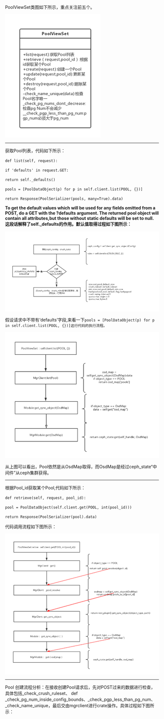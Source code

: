 PoolViewSet类图如下所示，重点关注前五个。

![](/assets/poolviewset.png)

---

获取Pool列表，代码如下所示：

`def list(self, request):`

`if 'defaults' in request.GET:`

`return self._defaults()`

`pools = [PoolDataObject(p) for p in self.client.list(POOL, {})]`

`return Response(PoolSerializer(pools, many=True).data)`

**To get the default values which will be used for any fields omitted from a POST, do a GET with the ?defaults argument.  The returned pool object will contain all attributes,but those without static defaults will be set to null. 这段话解释了self.\_defaults的作用。默认值取得过程如下图所示：**

![](/assets/poolrequest._defaults.png)

假设请求中不带有‘defaults’字段,来看一下`pools = [PoolDataObject(p) for p in self.client.list(POOL, {})]这行代码的执行流程。`

![](/assets/poolviewsetlist.png)

从上图可以看出，Pool依然是从OsdMap取得，而OsdMap是经过ceph\_state“中间件”从ceph集群获得。

---

根据Pool\_id获取某个Pool,代码如下所示：

`def retrieve(self, request, pool_id):`

`pool = PoolDataObject(self.client.get(POOL, int(pool_id)))`

`return Response(PoolSerializer(pool).data)`

代码调用流程如下图所示：

![](/assets/poolRetrive.png)

---

Pool 创建流程分析：在接收创建Pool请求后，先对POST过来的数据进行检查，具体包括\_check\_crush\_ruleset、    def \_check\_pg\_num\_inside\_config\_bounds、\_check\_pgp\_less\_than\_pg\_num、\_check\_name\_unique，最后交由mgrclient进行crate操作。具体过程如下图所示：





